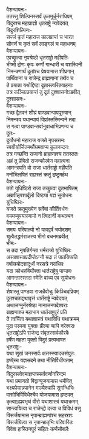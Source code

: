 वैशम्पायनः-  
ततस्तु शिल्पिनस्सर्वं कृतमूर्चुर्नराधिपम्  
विदुरश्च महाप्राज्ञो धृतराष्ट्रे न्यवेदयत्  
विदुरशिल्पिनः-  
सज्जं कृतं महाराज कालप्राप्तं च भारत  
सौवर्णं च कृतं सर्वं लाङ्गलं च महाधनम्  
वैशम्पायनः-  
एवच्छ्रुत्वा नृपश्रेष्ठो धृतराष्ट्रो महीपतिः  
भीष्मो द्रोणः कृपः कर्णो गान्धारी च यशस्विनी  
निमन्त्रणार्थं दूतांश्च प्रेषयामास शीघ्रगान्  
पार्थिवानां च राजेन्द्र ब्राह्मणानां तथैव च  
ते प्रयाता यथोद्दिष्टा दूतास्त्वरितवाहनाः  
तत्र कञ्चित्प्रयान्तं तु दूतं दुश्शासनोऽब्रवीत्  
दुश्शासनः-  
वैशम्पायनः-  
गच्छ द्वैतवनं शीघ्रं पाण्डवान्पापपूरुषान्  
निमन्त्रय यथान्यायं विप्रांस्तस्मिन्वने तदा  
स गत्वा पाण्डवान्सर्वानुवाचाभिप्रणम्य च  
दूतः-  
दुर्योधनो महाराज यजते नृपसत्तमः  
स्ववीर्यार्जितमर्थौघमवाप्य कुलनन्दनः  
तत्र गच्छन्ति राजानो ब्राह्मणाश्च ततस्ततः  
अहं तु प्रेषितो राजन्कौरवेण महात्मना  
आमन्त्रयति वो राजा धार्तराष्ट्रो महीपति  
मनोभिलषितं राज्ञस्तं क्रतुं द्रष्टुमर्हथ  
वैशम्पायनः-  
ततो युधिष्ठिरो राजा तच्छ्रुत्वा दूतभाषितम्  
अब्रवीन्नृपशार्दूलो दिष्ट्या यज्ञं सुयोधनः  
युधिष्ठिरः-  
यजते क्रतुमुख्येन सर्वेषां कीर्तिवर्धनः  
वयमप्युपयास्यामो न त्विदानीं कथञ्चन  
वैशम्पायनः-  
समयः परिपाल्यो नो यावद्वर्षं त्रयोदशम्  
श्रुत्वैतद्धर्मराजस्य भीमो वचनमब्रवीत्  
भीमः-  
स तदा नृपतिर्गन्ता धर्मराजो युधिष्ठिरः  
अस्त्रशस्त्रप्रदीप्तेऽग्नौ यदा तं पातयिष्यति  
वर्षात्त्रयोदशादूर्ध्वं नरसत्रे नराधिपः  
यदा क्रोधहविर्मोक्ता धार्तराष्ट्रेषु पाण्डवः  
आगन्तारस्तदा स्मेति वाच्य एव सुयोधनः  
वैशम्पायनः-  
शेषास्तु पाण्डवा राजन्नैवोचुः किञ्चिदप्रियम्  
दूतश्चतद्यथावृत्तं धार्तराष्ट्रे न्यवेदयत्  
अथाजग्मुर्नरश्रेष्ठा नानाजनपदेश्वराः  
ब्राह्मणाश्च महाभाग धार्तराष्ट्रपुरं प्रति  
ते त्वर्चिता यथाशास्त्रं यथाविधि यथाक्रमम्  
मुदा परमया युक्ताः प्रीत्या चापि नरेश्वराः  
धृतराष्ट्रोऽपि राजेन्द्र संवृतस्सर्वकौरवैः  
हर्षेण महता युक्तो विदुरं प्रत्यभाषत  
धृतराष्ट्रः-  
यथा सुखं जनस्सर्वः क्षत्तस्स्यादन्नसंयुतः  
हृष्ये्च्च यज्ञसदने तथा नीतिर्विधीयताम्  
वैशम्पायनः-  
विदुरस्त्वेवमाज्ञप्तस्सर्ववर्णानरिन्दम  
यथा प्रमाणतो विद्वान्पूजयामास धर्मवित्  
भक्ष्यपेयान्नपानेन माल्यैश्चापि सुगन्धिभिः  
वासोभिर्विविधैश्चैव योजयामास हृष्टवत्  
कृत्वाऽह्यवभृथं वीरो यथाशास्त्रं यथाक्रमम्  
सान्त्वयित्वा च राजेन्द्रो दत्त्वा च विविधं वसु  
विसर्जयामास नृपान्ब्राह्मणांश्च सहस्रशः  
विसर्जयित्वा स नृपान्भ्रातृभिः परिवारितः  
विवेश हास्तिनपुरं सहितः कर्णसौबलैः  
